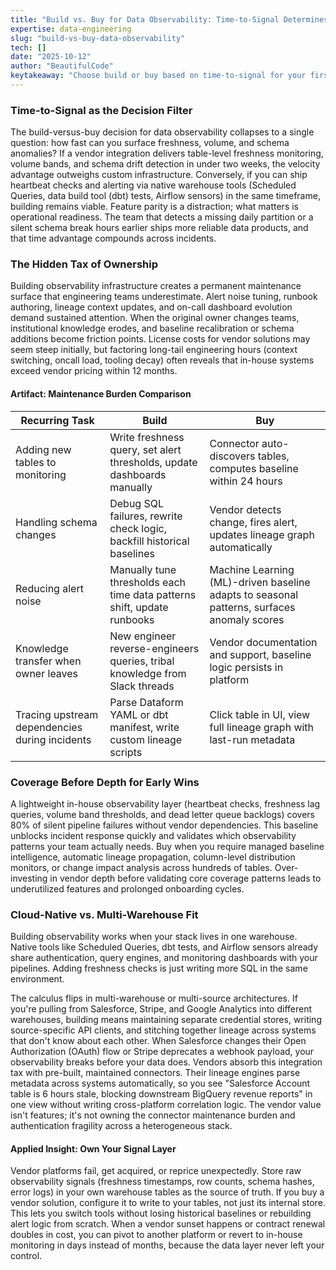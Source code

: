 ```yaml
---
title: "Build vs. Buy for Data Observability: Time-to-Signal Determines ROI"
expertise: data-engineering
slug: "build-vs-buy-data-observability"
tech: []
date: "2025-10-12"
author: "BeautifulCode"
keytakeaway: "Choose build or buy based on time-to-signal for your first critical alerts, not feature completeness, and always own the raw observability data layer to retain optionability as your pipeline architecture evolves."
---
```


### Time-to-Signal as the Decision Filter

The build-versus-buy decision for data observability collapses to a single question: how fast can you surface freshness, volume, and schema anomalies? If a vendor integration delivers table-level freshness monitoring, volume bands, and schema drift detection in under two weeks, the velocity advantage outweighs custom infrastructure. Conversely, if you can ship heartbeat checks and alerting via native warehouse tools (Scheduled Queries, data build tool (dbt) tests, Airflow sensors) in the same timeframe, building remains viable. Feature parity is a distraction; what matters is operational readiness. The team that detects a missing daily partition or a silent schema break hours earlier ships more reliable data products, and that time advantage compounds across incidents.

### The Hidden Tax of Ownership

Building observability infrastructure creates a permanent maintenance surface that engineering teams underestimate. Alert noise tuning, runbook authoring, lineage context updates, and on-call dashboard evolution demand sustained attention. When the original owner changes teams, institutional knowledge erodes, and baseline recalibration or schema additions become friction points. License costs for vendor solutions may seem steep initially, but factoring long-tail engineering hours (context switching, oncall load, tooling decay) often reveals that in-house systems exceed vendor pricing within 12 months.

#### Artifact: Maintenance Burden Comparison

| **Recurring Task**                             | **Build**                                                                   | **Buy**                                                                                    |
| ---------------------------------------------- | --------------------------------------------------------------------------- | ------------------------------------------------------------------------------------------ |
| Adding new tables to monitoring                | Write freshness query, set alert thresholds, update dashboards manually     | Connector auto-discovers tables, computes baseline within 24 hours                         |
| Handling schema changes                        | Debug SQL failures, rewrite check logic, backfill historical baselines      | Vendor detects change, fires alert, updates lineage graph automatically                    |
| Reducing alert noise                           | Manually tune thresholds each time data patterns shift, update runbooks     | Machine Learning (ML)-driven baseline adapts to seasonal patterns, surfaces anomaly scores |
| Knowledge transfer when owner leaves           | New engineer reverse-engineers queries, tribal knowledge from Slack threads | Vendor documentation and support, baseline logic persists in platform                      |
| Tracing upstream dependencies during incidents | Parse Dataform YAML or dbt manifest, write custom lineage scripts           | Click table in UI, view full lineage graph with last-run metadata                          |

### Coverage Before Depth for Early Wins

A lightweight in-house observability layer (heartbeat checks, freshness lag queries, volume band thresholds, and dead letter queue backlogs) covers 80% of silent pipeline failures without vendor dependencies. This baseline unblocks incident response quickly and validates which observability patterns your team actually needs. Buy when you require managed baseline intelligence, automatic lineage propagation, column-level distribution monitors, or change impact analysis across hundreds of tables. Over-investing in vendor depth before validating core coverage patterns leads to underutilized features and prolonged onboarding cycles.

### Cloud-Native vs. Multi-Warehouse Fit

Building observability works when your stack lives in one warehouse. Native tools like Scheduled Queries, dbt tests, and Airflow sensors already share authentication, query engines, and monitoring dashboards with your pipelines. Adding freshness checks is just writing more SQL in the same environment.

The calculus flips in multi-warehouse or multi-source architectures. If you're pulling from Salesforce, Stripe, and Google Analytics into different warehouses, building means maintaining separate credential stores, writing source-specific API clients, and stitching together lineage across systems that don't know about each other. When Salesforce changes their Open Authorization (OAuth) flow or Stripe deprecates a webhook payload, your observability breaks before your data does. Vendors absorb this integration tax with pre-built, maintained connectors. Their lineage engines parse metadata across systems automatically, so you see "Salesforce Account table is 6 hours stale, blocking downstream BigQuery revenue reports" in one view without writing cross-platform correlation logic. The vendor value isn't features; it's not owning the connector maintenance burden and authentication fragility across a heterogeneous stack.

#### Applied Insight: Own Your Signal Layer

Vendor platforms fail, get acquired, or reprice unexpectedly. Store raw observability signals (freshness timestamps, row counts, schema hashes, error logs) in your own warehouse tables as the source of truth. If you buy a vendor solution, configure it to write to your tables, not just its internal store. This lets you switch tools without losing historical baselines or rebuilding alert logic from scratch. When a vendor sunset happens or contract renewal doubles in cost, you can pivot to another platform or revert to in-house monitoring in days instead of months, because the data layer never left your control.

